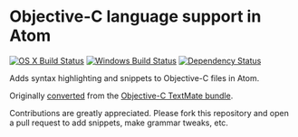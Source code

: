 # Objective-C language support in Atom
[![OS X Build Status](https://travis-ci.org/atom/language-objective-c.svg?branch=master)](https://travis-ci.org/atom/language-objective-c)
[![Windows Build Status](https://ci.appveyor.com/api/projects/status/27j8vfv5u95fjhkw/branch/master?svg=true)](https://ci.appveyor.com/project/Atom/language-objective-c/branch/master)
[![Dependency Status](https://david-dm.org/atom/language-objective-c.svg)](https://david-dm.org/atom/language-objective-c)

Adds syntax highlighting and snippets to Objective-C files in Atom.

Originally [converted](http://atom.io/docs/latest/converting-a-text-mate-bundle) from the [Objective-C TextMate bundle](https://github.com/textmate/objective-c.tmbundle).

Contributions are greatly appreciated. Please fork this repository and open a pull request to add snippets, make grammar tweaks, etc.
